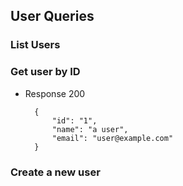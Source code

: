 ## User Queries

### List Users


### Get user by ID

+ Response 200

        {
            "id": "1",
            "name": "a user",
            "email": "user@example.com"
        }


### Create a new user
